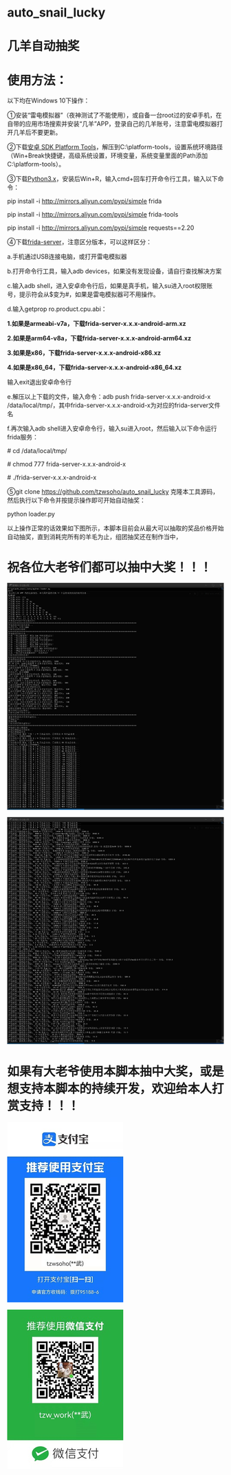 # auto_snail_lucky
# 几羊自动抽奖

# 使用方法：
以下均在Windows 10下操作：

①安装“雷电模拟器”（夜神测试了不能使用），或自备一台root过的安卓手机，在自带的应用市场搜索并安装“几羊”APP，登录自己的几羊账号，注意雷电模拟器打开几羊后不要更新。

②下载[安卓 SDK Platform Tools](https://developer.android.google.cn/studio/releases/platform-tools)，解压到C:\platform-tools，设置系统环境路径（Win+Break快捷键，高级系统设置，环境变量，系统变量里面的Path添加C:\platform-tools）。

③下载[Python3.x](https://www.python.org/downloads/)，安装后Win+R，输入cmd+回车打开命令行工具，输入以下命令：

pip install -i http://mirrors.aliyun.com/pypi/simple frida

pip install -i http://mirrors.aliyun.com/pypi/simple frida-tools

pip install -i http://mirrors.aliyun.com/pypi/simple requests==2.20

④下载[frida-server](https://github.com/frida/frida/releases/)，注意区分版本，可以这样区分：

a.手机通过USB连接电脑，或打开雷电模拟器

b.打开命令行工具，输入adb devices，如果没有发现设备，请自行查找解决方案

c.输入adb shell，进入安卓命令行后，如果是真手机，输入su进入root权限账号，提示符会从$变为#，如果是雷电模拟器可不用操作。

d.输入getprop ro.product.cpu.abi：

**1.如果是armeabi-v7a，下载frida-server-x.x.x-android-arm.xz**
  
**2.如果是arm64-v8a，下载frida-server-x.x.x-android-arm64.xz**
  
**3.如果是x86，下载frida-server-x.x.x-android-x86.xz**
  
**4.如果是x86_64，下载frida-server-x.x.x-android-x86_64.xz**
  
  输入exit退出安卓命令行
  
e.解压以上下载的文件，输入命令：adb push frida-server-x.x.x-android-x /data/local/tmp/，其中frida-server-x.x.x-android-x为对应的frida-server文件名

f.再次输入adb shell进入安卓命令行，输入su进入root，然后输入以下命令运行frida服务：

\# cd /data/local/tmp/

\# chmod 777 frida-server-x.x.x-android-x

\# ./frida-server-x.x.x-android-x

⑤git clone https://github.com/tzwsoho/auto_snail_lucky 克隆本工具源码，然后执行以下命令并按提示操作即可开始自动抽奖：

python loader.py


以上操作正常的话效果如下图所示，本脚本目前会从最大可以抽取的奖品价格开始自动抽奖，直到消耗完所有的羊毛为止，组团抽奖还在制作当中，

# 祝各位大老爷们都可以抽中大奖！！！

![1.png](./img/1.png)

![2.png](./img/2.png)



# 如果有大老爷使用本脚本抽中大奖，或是想支持本脚本的持续开发，欢迎给本人打赏支持！！！

![alipay.jpg](./img/alipay.jpg)

![wechat.jpg](./img/wechat.jpg)
